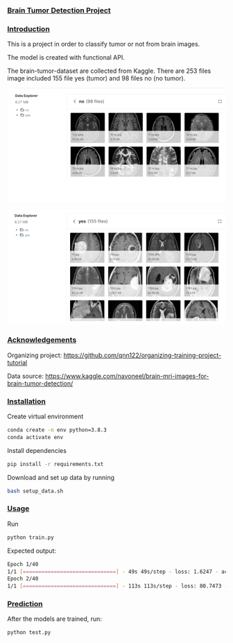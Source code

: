 ### **[Brain Tumor Detection Project]()**

### **[Introduction]()**

This is a project in order to classify tumor or not from brain images.

The model is created with functional API.

The brain-tumor-dataset are collected from Kaggle. There are 253 files image included 155 file yes (tumor) and 98 files no (no tumor).

![no tumor](https://github.com/ThyLy02/Brain-Tumor-Detection/blob/main/images/brain_image_no.png)

![tumor](https://github.com/ThyLy02/Brain-Tumor-Detection/blob/main/images/brain_image_yes.png)


### **[Acknowledgements]()**

Organizing project: https://github.com/qnn122/organizing-training-project-tutorial

Data source: https://www.kaggle.com/navoneel/brain-mri-images-for-brain-tumor-detection/

### **[Installation]()**

Create virtual environment
```bash
conda create -n env python=3.8.3
conda activate env
```

Install dependencies
```bash
pip install -r requirements.txt
```

Download and set up data by running
```bash
bash setup_data.sh
```

### **[Usage]()**

Run
```bash
python train.py
```

Expected output:
```bash
Epoch 1/40
1/1 [==============================] - 49s 49s/step - loss: 1.6247 - accuracy: 0.4640 - val_loss: 680.0847 - val_accuracy: 0.3571
Epoch 2/40
1/1 [==============================] - 113s 113s/step - loss: 80.7473 - accuracy: 0.5520 - val_loss: 73.8134 - val_accuracy: 0.7143
```

### **[Prediction]()**

After the models are trained, run:
```bash
python test.py
```



